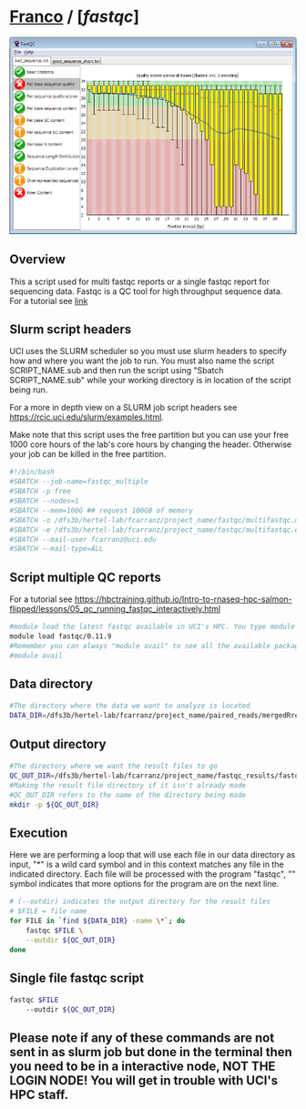 # [Franco](https://github.com/altsplicer) / [***fastqc***]

[![.img/fastqc.png](.img/fastqc.png)](#nolink)

## Overview
This a script used for multi fastqc reports or a single fastqc report for sequencing data.
Fastqc is a QC tool for high throughput sequence data.
For a tutorial see [link](https://hbctraining.github.io/Intro-to-rnaseq-hpc-salmon-flipped/lessons/05_qc_running_fastqc_interactively.html)

## Slurm script headers
UCI uses the SLURM scheduler so you must use slurm headers to specify how and where you want the job to run. 
You must also name the script SCRIPT_NAME.sub and then run the script using "Sbatch SCRIPT_NAME.sub" while your working directory is in location of the script being run. 

For a more in depth view on a SLURM job script headers see https://rcic.uci.edu/slurm/examples.html.

Make note that this script uses the free partition but you can use your free 1000 core hours of the lab's core hours by changing the header.
Otherwise your job can be killed in the free partition.
``` bash
#!/bin/bash
#SBATCH --job-name=fastqc_multiple
#SBATCH -p free
#SBATCH --nodes=1
#SBATCH --mem=100G ## request 100GB of memory
#SBATCH -o /dfs3b/hertel-lab/fcarranz/project_name/fastqc/multifastqc.out ## the name of the output file.
#SBATCH -e /dfs3b/hertel-lab/fcarranz/project_name/fastqc/multifastqc.err ## name of the error file
#SBATCH --mail-user fcarranz@uci.edu
#SBATCH --mail-type=ALL

``` 

## Script multiple QC reports
For a tutorial see https://hbctraining.github.io/Intro-to-rnaseq-hpc-salmon-flipped/lessons/05_qc_running_fastqc_interactively.html
``` bash
#module load the latest fastqc available in UCI's HPC. You type module load fastqc and tab to complete your typing
module load fastqc/0.11.9
#Remember you can always "module avail" to see all the available packages
#module avail
``` 

## Data directory

``` bash
#The directory where the data we want to analyze is located
DATA_DIR=/dfs3b/hertel-lab/fcarranz/project_name/paired_reads/mergedRreads
``` 
## Output directory


``` bash
#The directory where we want the result files to go
QC_OUT_DIR=/dfs3b/hertel-lab/fcarranz/project_name/fastqc_results/fastqc
#Making the result file directory if it isn't already made
#QC_OUT_DIR refers to the name of the directory being made
mkdir -p ${QC_OUT_DIR}
``` 

## Execution
Here we are performing a loop that will use each file in our data directory as input, "*" is a wild card symbol and in this context matches any file in the indicated directory.
Each file will be processed with the program "fastqc", "\" symbol indicates that more options for the program are on the next line.
``` bash
# (--outdir) indicates the output directory for the result files
# $FILE = file name
for FILE in `find ${DATA_DIR} -name \*`; do
    fastqc $FILE \
    --outdir ${QC_OUT_DIR}
done

``` 

## Single file fastqc script

``` bash
fastqc $FILE
	--outdir ${QC_OUT_DIR}
``` 
## Please note if any of these commands are not sent in as slurm job but done in the terminal then you need to be in a interactive node, NOT THE LOGIN NODE! You will get in trouble with UCI's HPC staff. 